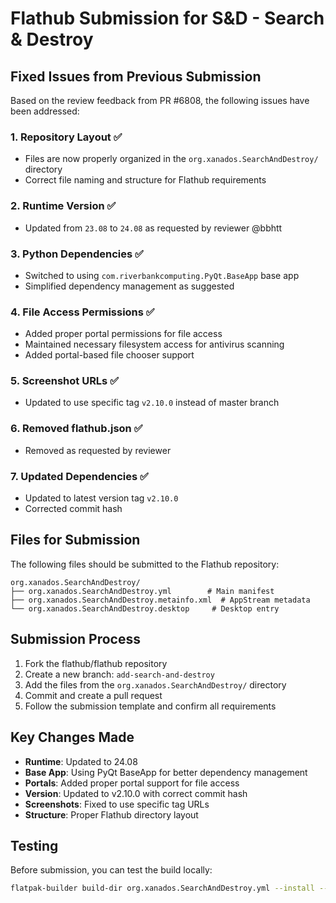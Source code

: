 # Flathub Submission for S&D - Search & Destroy

## Fixed Issues from Previous Submission

Based on the review feedback from PR #6808, the following issues have been addressed:

### 1. Repository Layout ✅
- Files are now properly organized in the `org.xanados.SearchAndDestroy/` directory
- Correct file naming and structure for Flathub requirements

### 2. Runtime Version ✅
- Updated from `23.08` to `24.08` as requested by reviewer @bbhtt

### 3. Python Dependencies ✅
- Switched to using `com.riverbankcomputing.PyQt.BaseApp` base app
- Simplified dependency management as suggested

### 4. File Access Permissions ✅
- Added proper portal permissions for file access
- Maintained necessary filesystem access for antivirus scanning
- Added portal-based file chooser support

### 5. Screenshot URLs ✅
- Updated to use specific tag `v2.10.0` instead of master branch

### 6. Removed flathub.json ✅
- Removed as requested by reviewer

### 7. Updated Dependencies ✅
- Updated to latest version tag `v2.10.0`
- Corrected commit hash

## Files for Submission

The following files should be submitted to the Flathub repository:

```
org.xanados.SearchAndDestroy/
├── org.xanados.SearchAndDestroy.yml        # Main manifest
├── org.xanados.SearchAndDestroy.metainfo.xml  # AppStream metadata
└── org.xanados.SearchAndDestroy.desktop     # Desktop entry
```

## Submission Process

1. Fork the flathub/flathub repository
2. Create a new branch: `add-search-and-destroy`
3. Add the files from the `org.xanados.SearchAndDestroy/` directory
4. Commit and create a pull request
5. Follow the submission template and confirm all requirements

## Key Changes Made

- **Runtime**: Updated to 24.08
- **Base App**: Using PyQt BaseApp for better dependency management
- **Portals**: Added proper portal support for file access
- **Version**: Updated to v2.10.0 with correct commit hash
- **Screenshots**: Fixed to use specific tag URLs
- **Structure**: Proper Flathub directory layout

## Testing

Before submission, you can test the build locally:

```bash
flatpak-builder build-dir org.xanados.SearchAndDestroy.yml --install --user --force-clean
```
